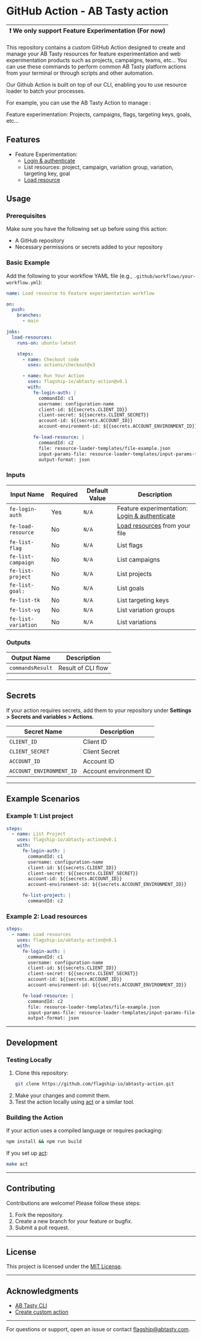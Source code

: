 # GitHub Action - AB Tasty action

| :exclamation: We only support Feature Experimentation (For now) |
| --------------------------------------------------------------- |

This repository contains a custom GitHub Action designed to create and manage
your AB Tasty resources for feature experimentation and web experimentation
products such as projects, campaigns, teams, etc... You can use these commands
to perform common AB Tasty platform actions from your terminal or through
scripts and other automation.

Our Github Action is built on top of our CLI, enabling you to use resource
loader to batch your processes.

For example, you can use the AB Tasty Action to manage :

Feature experimentation: Projects, campaigns, flags, targeting keys, goals,
etc...

## Features

- Feature Experimentation:
  - [Login & authenticate](https://docs.developers.flagship.io/docs/feature-experimentation-authentication#/)
  - List resources: project, campaign, variation group, variation, targeting
    key, goal
  - [Load resource](https://docs.developers.flagship.io/docs/feature-experimentation-resource#/)

## Usage

### Prerequisites

Make sure you have the following set up before using this action:

- A GitHub repository
- Necessary permissions or secrets added to your repository

### Basic Example

Add the following to your workflow YAML file (e.g.,
`.github/workflows/your-workflow.yml`):

```yaml
name: Load resource to Feature experimentation workflow

on:
  push:
    branches:
      - main

jobs:
  load-resources:
    runs-on: ubuntu-latest

    steps:
      - name: Checkout code
        uses: actions/checkout@v3

      - name: Run Your Action
        uses: flagship-io/abtasty-action@v0.1
        with:
          fe-login-auth: |
            commandId: c1
            username: configuration-name
            client-id: ${{secrets.CLIENT_ID}}
            client-secret: ${{secrets.CLIENT_SECRET}}
            account-id: ${{secrets.ACCOUNT_ID}}
            account-environment-id: ${{secrets.ACCOUNT_ENVIRONMENT_ID}}

          fe-load-resource: |
            commandId: c2
            file: resource-loader-templates/file-example.json
            input-params-file: resource-loader-templates/input-params-file-example.json
            output-format: json
```

### Inputs

| Input Name          | Required | Default Value | Description                                                                                                                        |
| ------------------- | -------- | ------------- | ---------------------------------------------------------------------------------------------------------------------------------- |
| `fe-login-auth`     | Yes      | `N/A`         | Feature experimentation: [Login & authenticate](https://docs.developers.flagship.io/docs/feature-experimentation-authentication#/) |
| `fe-load-resource`  | No       | `N/A`         | [Load resources](https://docs.developers.flagship.io/docs/feature-experimentation-resource#/) from your file                       |
| `fe-list-flag`      | No       | `N/A`         | List flags                                                                                                                         |
| `fe-list-campaign`  | No       | `N/A`         | List campaigns                                                                                                                     |
| `fe-list-project`   | No       | `N/A`         | List projects                                                                                                                      |
| `fe-list-goal:`     | No       | `N/A`         | List goals                                                                                                                         |
| `fe-list-tk`        | No       | `N/A`         | List targeting keys                                                                                                                |
| `fe-list-vg`        | No       | `N/A`         | List variation groups                                                                                                              |
| `fe-list-variation` | No       | `N/A`         | List variations                                                                                                                    |

### Outputs

| Output Name      | Description        |
| ---------------- | ------------------ |
| `commandsResult` | Result of CLI flow |

---

## Secrets

If your action requires secrets, add them to your repository under **Settings >
Secrets and variables > Actions**.

| Secret Name              | Description            |
| ------------------------ | ---------------------- |
| `CLIENT_ID`              | Client ID              |
| `CLIENT_SECRET`          | Client Secret          |
| `ACCOUNT_ID`             | Account ID             |
| `ACCOUNT_ENVIRONMENT_ID` | Account environment ID |

---

## Example Scenarios

### Example 1: List project

```yaml
steps:
  - name: List Project
    uses: flagship-io/abtasty-action@v0.1
    with:
      fe-login-auth: |
        commandId: c1
        username: configuration-name
        client-id: ${{secrets.CLIENT_ID}}
        client-secret: ${{secrets.CLIENT_SECRET}}
        account-id: ${{secrets.ACCOUNT_ID}}
        account-environment-id: ${{secrets.ACCOUNT_ENVIRONMENT_ID}}

      fe-list-project: |
        commandId: c2
```

### Example 2: Load resources

```yaml
steps:
  - name: Load resources
    uses: flagship-io/abtasty-action@v0.1
    with:
      fe-login-auth: |
        commandId: c1
        username: configuration-name
        client-id: ${{secrets.CLIENT_ID}}
        client-secret: ${{secrets.CLIENT_SECRET}}
        account-id: ${{secrets.ACCOUNT_ID}}
        account-environment-id: ${{secrets.ACCOUNT_ENVIRONMENT_ID}}

      fe-load-resource: |
        commandId: c2
        file: resource-loader-templates/file-example.json
        input-params-file: resource-loader-templates/input-params-file-example.json
        output-format: json
```

---

## Development

### Testing Locally

1. Clone this repository:
   ```bash
   git clone https://github.com/flagship-io/abtasty-action.git
   ```
2. Make your changes and commit them.
3. Test the action locally using [act](https://github.com/nektos/act) or a
   similar tool.

### Building the Action

If your action uses a compiled language or requires packaging:

```bash
npm install && npm run build
```

If you set up [act](https://github.com/nektos/act):

```bash
make act
```

---

## Contributing

Contributions are welcome! Please follow these steps:

1. Fork the repository.
2. Create a new branch for your feature or bugfix.
3. Submit a pull request.

---

## License

This project is licensed under the [MIT License](LICENSE).

---

## Acknowledgments

- [AB Tasty CLI](https://docs.developers.flagship.io/docs/abtasty-command-line-interface#/)
- [Create custom action](https://docs.github.com/en/actions/sharing-automations/creating-actions/creating-a-javascript-action)

---

For questions or support, open an issue or contact flagship@abtasty.com.
